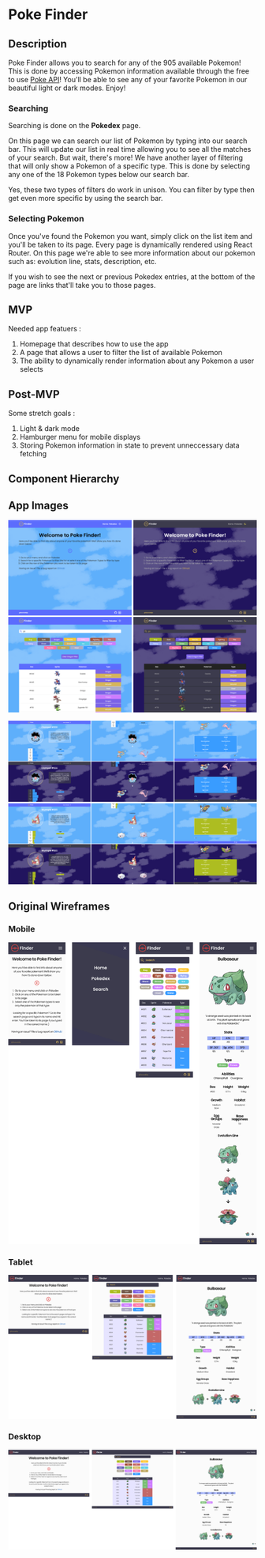 # Poke Finder

## Description
Poke Finder allows you to search for any of the 905 available Pokemon! This is done by accessing Pokemon information available through the free to use [Poke API](https://pokeapi.co/])! You'll be able to see any of your favorite Pokemon in our beautiful light or dark modes. Enjoy!

### Searching
Searching is done on the **Pokedex** page. 

On this page we can search our list of Pokemon by typing into our search bar. This will update our list in real time allowing you to see all the matches of your search. But wait, there's more! We have another layer of filtering that will only show a Pokemon of a specific type. This is done by selecting any one of the 18 Pokemon types below our search bar.

Yes, these two types of filters do work in unison. You can filter by type then get even more specific by using the search bar.

### Selecting Pokemon
Once you've found the Pokemon you want, simply click on the list item and you'll be taken to its page. Every page is dynamically rendered using React Router. On this page we're able to see more information about our pokemon such as: evolution line, stats, description, etc.

If you wish to see the next or previous Pokedex entries, at the bottom of the page are links that'll take you to those pages.

## MVP
Needed app featuers :

1. Homepage that describes how to use the app
2. A page that allows a user to filter the list of available Pokemon
3. The ability to dynamically render information about any Pokemon a user selects

## Post-MVP
Some stretch goals :

1. Light & dark mode
2. Hamburger menu for mobile displays
3. Storing Pokemon information in state to prevent unneccessary data fetching

## Component Hierarchy

## App Images
![home page](images/home/home.png)
![pokedex page](images/pokedex/pokedex.png)


![clamperl](images/clamperl/clamperl.png)
![wurmple](images/wurmple/wurmple.png)

## Original Wireframes

### Mobile
![mobile wireframe](images/wireframes/mobile-wireframe.png)

### Tablet
![tablet wireframe](images/wireframes/tablet-wireframe.png)

### Desktop
![desktop wireframe](images/wireframes/desktop-wireframe.png)
